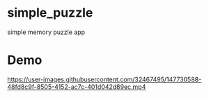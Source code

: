 # simple_puzzle
 simple memory puzzle app


# Demo
https://user-images.githubusercontent.com/32467495/147730588-48fd8c9f-8505-4152-ac7c-401d042d89ec.mp4

